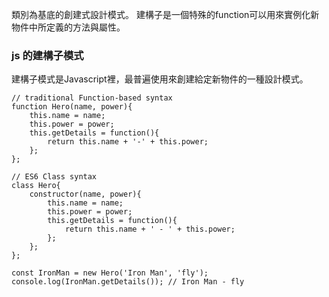 類別為基底的創建式設計模式。
建構子是一個特殊的function可以用來實例化新物件中所定義的方法與屬性。

### js 的建構子模式
建構子模式是Javascript裡，最普遍使用來創建給定新物件的一種設計模式。

```
// traditional Function-based syntax
function Hero(name, power){
    this.name = name;
    this.power = power;
    this.getDetails = function(){
        return this.name + '-' + this.power;
    };
};

// ES6 Class syntax
class Hero{
    constructor(name, power){
        this.name = name;
        this.power = power;
        this.getDetails = function(){
            return this.name + ' - ' + this.power;
        };
    };
};

const IronMan = new Hero('Iron Man', 'fly');
console.log(IronMan.getDetails()); // Iron Man - fly
```